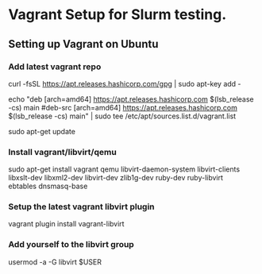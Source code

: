 # Vagrant Setup for Slurm testing.

## Setting up Vagrant on Ubuntu

### Add latest vagrant repo

curl -fsSL https://apt.releases.hashicorp.com/gpg | sudo apt-key add -

echo "deb [arch=amd64] https://apt.releases.hashicorp.com $(lsb_release -cs) main
#deb-src [arch=amd64] https://apt.releases.hashicorp.com $(lsb_release -cs) main" | sudo tee /etc/apt/sources.list.d/vagrant.list

sudo apt-get update

### Install vagrant/libvirt/qemu

sudo apt-get install vagrant qemu libvirt-daemon-system libvirt-clients \
	libxslt-dev libxml2-dev libvirt-dev zlib1g-dev ruby-dev ruby-libvirt \
	ebtables dnsmasq-base

### Setup the latest vagrant libvirt plugin

vagrant plugin install vagrant-libvirt

### Add yourself to the libvirt group

usermod -a -G libvirt $USER

